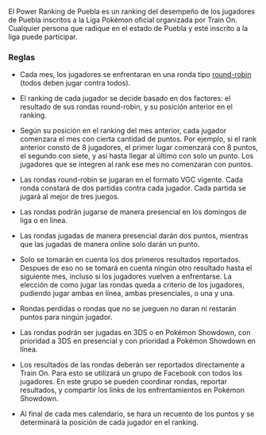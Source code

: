 El Power Ranking de Puebla es un ranking del desempeño de los jugadores de Puebla inscritos a la Liga Pokémon oficial organizada por Train On. Cualquier persona que radique en el estado de Puebla y esté inscrito a la liga puede participar.

### Reglas

* Cada mes, los jugadores se enfrentaran en una ronda tipo [round-robin](https://es.wikipedia.org/wiki/Sistema_de_todos_contra_todos) (todos deben jugar contra todos).

* El ranking de cada jugador se decide basado en dos factores: el resultado de sus rondas round-robin, y su posición anterior en el ranking.

* Según su posición en el ranking del mes anterior, cada jugador comenzara el mes con cierta cantidad de puntos. Por ejemplo, si el rank anterior constó de 8 jugadores, el primer lugar comenzará con 8 puntos, el segundo con siete, y así hasta llegar al último con solo un punto. Los jugadores que se integren al rank ese mes no comenzaran con puntos.

* Las rondas round-robin se jugaran en el formato VGC vigente. Cada ronda constará de dos partidas contra cada jugador. Cada partida se jugará al mejor de tres juegos.

* Las rondas podrán jugarse de manera presencial en los domingos de liga o en línea. 

* Las rondas jugadas de manera presencial darán dos puntos, mientras que las jugadas de manera online solo darán un punto. 

* Solo se tomarán en cuenta los dos primeros resultados reportados. Despues de eso no se tomará en cuenta ningún otro resultado hasta el siguiente mes, incluso si los jugadores vuelven a enfrentarse. La elección de como jugar las rondas queda a criterio de los jugadores, pudiendo jugar ambas en línea, ambas presenciales, o una y una.

* Rondas perdidas o rondas que no se jueguen no daran ni restarán puntos para ningún jugador.

* Las rondas podrán ser jugadas en 3DS o en Pokémon Showdown, con prioridad a 3DS en presencial y con prioridad a Pokémon Showdown en línea. 

* Los resultados de las rondas deberán ser reportados directamente a Train On. Para esto se utilizará un grupo de Facebook con todos los jugadores. En este grupo se pueden coordinar rondas, reportar resultados, y compartir los links de los enfrentamientos en Pokémon Showdown.

* Al final de cada mes calendario, se hara un recuento de los puntos y se determinará la posición de cada jugador en el ranking.
